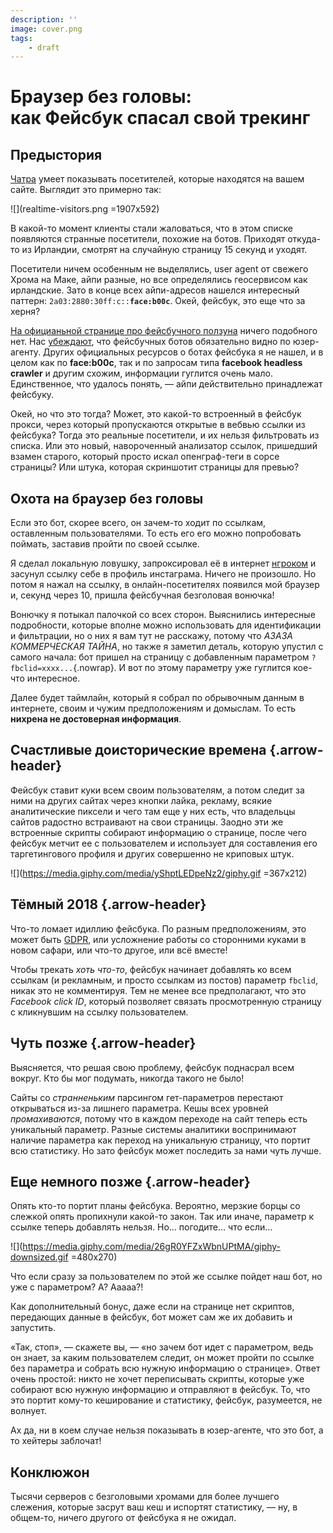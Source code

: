 ```yaml
---
description: ''
image: cover.png
tags:
    - draft
---
```


# Браузер без головы:<div class="small">как Фейсбук спасал свой трекинг</div>

## Предыстория

[Чатра](https://chatra.com) умеет показывать посетителей, которые находятся на вашем сайте. Выглядит это примерно так:

![](realtime-visitors.png =1907x592)

В какой-то момент клиенты стали жаловаться, что в этом списке появляются странные посетители, похожие на ботов. Приходят откуда-то из Ирландии, смотрят на случайную страницу 15 секунд и уходят.

Посетители ничем особенным не выделялись, user agent от свежего Хрома на Маке, айпи разные, но все определялись геосервисом как ирландские. Зато в конце всех айпи-адресов нашелся интересный паттерн: <code>2a03:2880:30ff:c::**face:b00c**</code>. Окей, фейсбук, это еще что за херня?

[На официаньной странице про фейсбучного ползуна](https://developers.facebook.com/docs/sharing/webmasters/crawler/) ничего подобного нет. Нас [убеждают](https://developers.facebook.com/docs/sharing/webmasters/crawler/#identify), что фейсбучных ботов обязательно видно по юзер-агенту. Других официальных ресурсов о ботах фейсбука я не нашел, и в целом как по **face:b00c**, так и по запросам типа **facebook headless crawler** и другим схожим, информации гуглится очень мало. Единственное, что удалось понять, — айпи действительно принадлежат фейсбуку.

Окей, но что это тогда? Может, это какой-то встроенный в фейсбук прокси, через который пропускаются открытые в вебвью ссылки из фейсбука? Тогда это реальные посетители, и их нельзя фильтровать из списка. Или это новый, навороченный анализатор ссылок, пришедший взамен старого, который просто искал опенграф-теги в сорсе страницы? Или штука, которая скриншотит страницы для превью?

## Охота на браузер без головы

Если это бот, скорее всего, он зачем-то ходит по ссылкам, оставленным пользователями. То есть его его можно попробовать поймать, заставив пройти по своей ссылке.

Я сделал локальную ловушку, запроксировал её в интернет [нгроком](https://ngrok.com/) и засунул ссылку себе в профиль инстаграма. Ничего не произошло. Но потом я нажал на ссылку, в онлайн-посетителях появился мой браузер и, секунд через 10, пришла фейсбучная безголовая вонючка!

Вонючку я потыкал палочкой со всех сторон. Выяснились интересные подробности, которые вполне можно использовать для идентификации и фильтрации, но о них я вам тут не расскажу, потому что *АЗАЗА КОММЕРЧЕСКАЯ ТАЙНА*, но также я заметил деталь, которую упустил с самого начала: бот пришел на страницу с добавленным параметром `?fbclid=xxxx...`{.nowrap}. И вот по этому параметру уже гуглится кое-что интересное.

Далее будет таймлайн, который я собрал по обрывочным данным в интернете, своим и чужим предположениям и домыслам. То есть **нихрена не достоверная информация**.

## Счастливые доисторические времена {.arrow-header}

Фейсбук ставит куки всем своим пользователям, а потом следит за ними на других сайтах через кнопки лайка, рекламу, всякие аналитические пиксели и чего там еще у них есть, что владельцы сайтов радостно встраивают на свои страницы. Заодно эти же встроенные скрипты собирают информацию о странице, после чего фейсбук метчит ее с пользователем и использует для составления его таргетингового профиля и других совершенно не криповых штук.

![](https://media.giphy.com/media/yShptLEDpeNz2/giphy.gif =367x212)

## Тёмный 2018 {.arrow-header}

Что-то ломает идиллию фейсбука. По разным предположениям, это может быть [GDPR](https://gdprinfo.eu/), или усложнение работы со сторонними куками в новом сафари, или что-то другое, или всё вместе!

Чтобы трекать *хоть что-то*, фейсбук начинает добавлять ко всем ссылкам (и рекламным, и просто ссылкам из постов) параметр `fbclid`, никак это не комментируя. Тем не менее все предполагают, что это *Facebook click ID*, который позволяет связать просмотренную страницу с кликнувшим на ссылку пользователем.

## Чуть позже {.arrow-header}

Выясняется, что решая свою проблему, фейсбук поднасрал всем вокруг. Кто бы мог подумать, никогда такого не было!

Сайты со *странненьким* парсингом гет-параметров перестают открываться из-за лишнего параметра. Кешы всех уровней *промахиваются*, потому что в каждом переходе на сайт теперь есть уникальный параметр. Разные системы аналитики воспринимают наличие параметра как переход на уникальную страницу, что портит всю статистику. Но зато фейсбук может последить за нами чуть лучше.

## Еще немного позже {.arrow-header}

Опять кто-то портит планы фейсбука. Вероятно, мерзкие борцы со слежкой опять пропихнули какой-то закон. Так или иначе, параметр к ссылке теперь добавлять нельзя. Но... погодите... что если...

![](https://media.giphy.com/media/26gR0YFZxWbnUPtMA/giphy-downsized.gif =480x270)

Что если сразу за пользователем по этой же ссылке пойдет наш бот, но уже с параметром? А? Ааааа?!

Как дополнительный бонус, даже если на странице нет скриптов, передающих данные в фейсбук, бот может сам же их добавить и запустить.

«Так, стоп», — скажете вы, — «но зачем бот идет с параметром, ведь он знает, за каким пользователем следит, он может пройти по ссылке без параметра и собрать всю нужную информацию о странице». Ответ очень простой: никто не хочет переписывать скрипты, которые уже собирают всю нужную информацию и отправляют в фейсбук. То, что это портит кому-то кеширование и статистику, фейсбук, разумеется, не волнует.

Ах да, ни в коем случае нельзя показывать в юзер-агенте, что это бот, а то хейтеры заблочат!

## Конклюжон

Тысячи серверов с безголовыми хромами для более лучшего слежения, которые засрут ваш кеш и испортят статистику, — ну, в общем-то, ничего другого от фейсбука я не ожидал.

